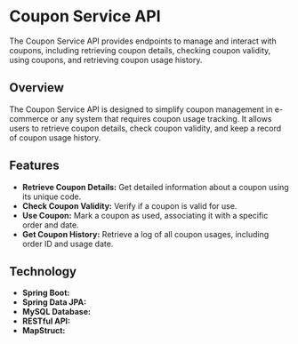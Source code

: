 # Coupon Service API

The Coupon Service API provides endpoints to manage and interact with coupons, including retrieving coupon details, checking coupon validity, using coupons, and retrieving coupon usage history.

## Overview

The Coupon Service API is designed to simplify coupon management in e-commerce or any system that requires coupon usage tracking. It allows users to retrieve coupon details, check coupon validity, and keep a record of coupon usage history.

## Features

- **Retrieve Coupon Details:** Get detailed information about a coupon using its unique code.
- **Check Coupon Validity:** Verify if a coupon is valid for use.
- **Use Coupon:** Mark a coupon as used, associating it with a specific order and date.
- **Get Coupon History:** Retrieve a log of all coupon usages, including order ID and usage date.

## Technology

- **Spring Boot:**
- **Spring Data JPA:**
- **MySQL Database:** 
- **RESTful API:** 
- **MapStruct:**
